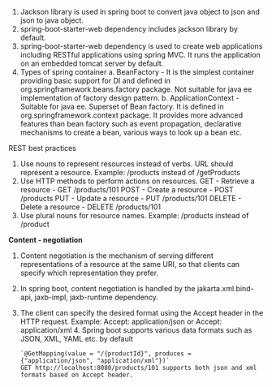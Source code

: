1. Jackson library is used in spring boot to convert java object to json and json to java object.
2. spring-boot-starter-web dependency includes jackson library by default.
3. spring-boot-starter-web dependency is used to create web applications including RESTful applications using spring
   MVC. It runs the application on an embedded tomcat server by default.
4. Types of spring container
   a. BeanFactory - It is the simplest container providing basic support for DI and defined in
   org.springframework.beans.factory
   package. Not suitable for java ee implementation of factory design pattern.
   b. ApplicationContext - Suitable for java ee. Superset of Bean factory. It is defined in org.springframework.context
   package. It provides more advanced
   features than bean factory such as event propagation, declarative mechanisms to create a bean, various ways to look
   up
   a bean etc.

REST best practices

1. Use nouns to represent resources instead of verbs. URL should represent a resource.
   Example: /products instead of /getProducts
2. Use HTTP methods to perform actions on resources.
   GET - Retrieve a resource - GET /products/101
   POST - Create a resource - POST /products
   PUT - Update a resource - PUT /products/101
   DELETE - Delete a resource - DELETE /products/101
3. Use plural nouns for resource names.
   Example: /products instead of /product

**Content - negotiation**

1. Content negotiation is the mechanism of serving different representations of a resource at the same URI, so that
   clients
   can specify which representation they prefer.
2. In spring boot, content negotiation is handled by the jakarta.xml.bind-api, jaxb-impl, jaxb-runtime dependency.
3. The client can specify the desired format using the Accept header in the HTTP request.
   Example: Accept: application/json or Accept: application/xml
    4. Spring boot supports various data formats such as JSON, XML, YAML etc. by default

       `@GetMapping(value = "/{productId}", produces = {"application/json", "application/xml"})`
       GET http://localhost:8080/products/101 supports both json and xml formats based on Accept header.
